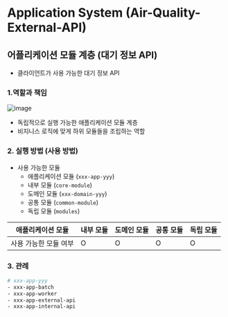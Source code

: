 # Application System (Air-Quality-External-API)

## 어플리케이션 모듈 계층 (대기 정보 API)

- 클라이언트가 사용 가능한 대기 정보 API

### 1.역할과 책임

![image](https://user-images.githubusercontent.com/70932170/225805178-1c552a7c-9e29-4af7-9559-599d3fec2c55.png)

- 독립적으로 실행 가능한 애플리케이션 모듈 계층
- 비지니스 로직에 맞게 하위 모듈들을 조립하는 역할

### 2. 실행 방법 (사용 방법)

- 사용 가능한 모듈
    - 애플리케이션 모듈 (`xxx-app-yyy`)
    - 내부 모듈 (`core-module`)
    - 도메인 모듈 (`xxx-domain-yyy`)
    - 공통 모듈 (`common-module`)
    - 독립 모듈 (`modules`)

| 애플리케이션 모듈    | 내부 모듈 | 도메인 모듈 | 공통 모듈 | 독립 모듈 |
|--------------|-------|--------|-------|-------|
| 사용 가능한 모듈 여부 | O     | O      | O     | O     |

### 3. 관례

```bash
# xxx-app-yyy
- xxx-app-batch
- xxx-app-worker
- xxx-app-external-api
- xxx-app-internal-api
```